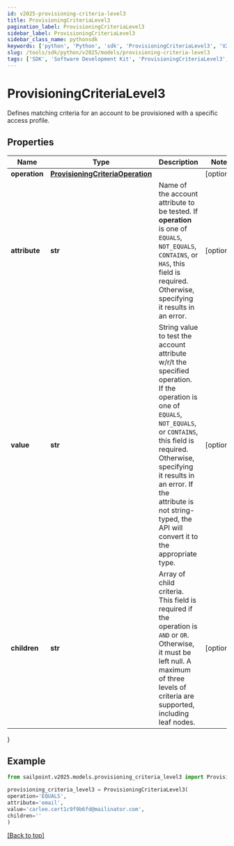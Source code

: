```yaml
---
id: v2025-provisioning-criteria-level3
title: ProvisioningCriteriaLevel3
pagination_label: ProvisioningCriteriaLevel3
sidebar_label: ProvisioningCriteriaLevel3
sidebar_class_name: pythonsdk
keywords: ['python', 'Python', 'sdk', 'ProvisioningCriteriaLevel3', 'V2025ProvisioningCriteriaLevel3'] 
slug: /tools/sdk/python/v2025/models/provisioning-criteria-level3
tags: ['SDK', 'Software Development Kit', 'ProvisioningCriteriaLevel3', 'V2025ProvisioningCriteriaLevel3']
---
```


# ProvisioningCriteriaLevel3

Defines matching criteria for an account to be provisioned with a specific access profile.

## Properties

Name | Type | Description | Notes
------------ | ------------- | ------------- | -------------
**operation** | [**ProvisioningCriteriaOperation**](provisioning-criteria-operation) |  | [optional] 
**attribute** | **str** | Name of the account attribute to be tested. If **operation** is one of `EQUALS`, `NOT_EQUALS`, `CONTAINS`, or `HAS`, this field is required. Otherwise, specifying it results in an error. | [optional] 
**value** | **str** | String value to test the account attribute w/r/t the specified operation. If the operation is one of `EQUALS`, `NOT_EQUALS`, or `CONTAINS`, this field is required. Otherwise, specifying it results in an error. If the attribute is not string-typed, the API will convert it to the appropriate type. | [optional] 
**children** | **str** | Array of child criteria. This field is required if the operation is `AND` or `OR`. Otherwise, it must be left null. A maximum of three levels of criteria are supported, including leaf nodes. | [optional] 
}

## Example

```python
from sailpoint.v2025.models.provisioning_criteria_level3 import ProvisioningCriteriaLevel3

provisioning_criteria_level3 = ProvisioningCriteriaLevel3(
operation='EQUALS',
attribute='email',
value='carlee.cert1c9f9b6fd@mailinator.com',
children=''
)

```
[[Back to top]](#) 

